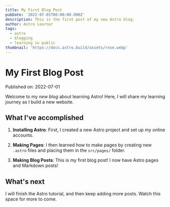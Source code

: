 ```yaml
---
title: My First Blog Post
pubDate: '2022-07-01T00:00:00.000Z'
description: This is the first post of my new Astro blog.
author: Astro Learner
tags:
  - astro
  - blogging
  - learning in public
thumbnail: 'https://docs.astro.build/assets/rose.webp'
---
```

# My First Blog Post

Published on: 2022-07-01

Welcome to my _new blog_ about learning Astro! Here, I will share my learning journey as I build a new website.

## What I've accomplished

1. **Installing Astro**: First, I created a new Astro project and set up my online accounts.

2. **Making Pages**: I then learned how to make pages by creating new `.astro` files and placing them in the `src/pages/` folder.

3. **Making Blog Posts**: This is my first blog post! I now have Astro pages and Markdown posts!

## What's next

I will finish the Astro tutorial, and then keep adding more posts. Watch this space for more to come.
